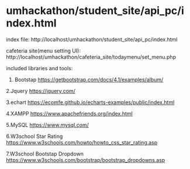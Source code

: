 # umhackathon/student_site/api_pc/index.html

index file: 
http://localhost/umhackathon/student_site/api_pc/index.html

cafeteria site(menu setting UI):
http://localhost/umhackathon/cafeteria_site/todaymenu/set_menu.php

included libraries and tools:
1. Bootstap
https://getbootstrap.com/docs/4.1/examples/album/

2.Jquery
https://jquery.com/

3.echart
https://ecomfe.github.io/echarts-examples/public/index.html

4.XAMPP
https://www.apachefriends.org/index.html

5.MySQL
https://www.mysql.com/

6.W3school Star Rating
https://www.w3schools.com/howto/howto_css_star_rating.asp

7.W3school Bootstap Dropdown
https://www.w3schools.com/bootstrap/bootstrap_dropdowns.asp
